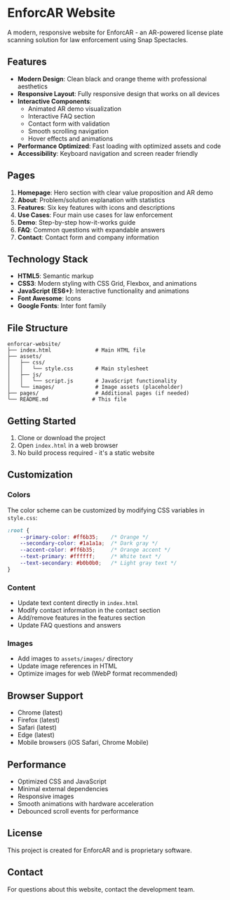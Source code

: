 # EnforcAR Website

A modern, responsive website for EnforcAR - an AR-powered license plate scanning solution for law enforcement using Snap Spectacles.

## Features

- **Modern Design**: Clean black and orange theme with professional aesthetics
- **Responsive Layout**: Fully responsive design that works on all devices
- **Interactive Components**: 
  - Animated AR demo visualization
  - Interactive FAQ section
  - Contact form with validation
  - Smooth scrolling navigation
  - Hover effects and animations
- **Performance Optimized**: Fast loading with optimized assets and code
- **Accessibility**: Keyboard navigation and screen reader friendly

## Pages

1. **Homepage**: Hero section with clear value proposition and AR demo
2. **About**: Problem/solution explanation with statistics
3. **Features**: Six key features with icons and descriptions
4. **Use Cases**: Four main use cases for law enforcement
5. **Demo**: Step-by-step how-it-works guide
6. **FAQ**: Common questions with expandable answers
7. **Contact**: Contact form and company information

## Technology Stack

- **HTML5**: Semantic markup
- **CSS3**: Modern styling with CSS Grid, Flexbox, and animations
- **JavaScript (ES6+)**: Interactive functionality and animations
- **Font Awesome**: Icons
- **Google Fonts**: Inter font family

## File Structure

```
enforcar-website/
├── index.html              # Main HTML file
├── assets/
│   ├── css/
│   │   └── style.css       # Main stylesheet
│   ├── js/
│   │   └── script.js       # JavaScript functionality
│   └── images/             # Image assets (placeholder)
├── pages/                  # Additional pages (if needed)
└── README.md              # This file
```

## Getting Started

1. Clone or download the project
2. Open `index.html` in a web browser
3. No build process required - it's a static website

## Customization

### Colors
The color scheme can be customized by modifying CSS variables in `style.css`:

```css
:root {
    --primary-color: #ff6b35;    /* Orange */
    --secondary-color: #1a1a1a;  /* Dark gray */
    --accent-color: #ff6b35;     /* Orange accent */
    --text-primary: #ffffff;     /* White text */
    --text-secondary: #b0b0b0;   /* Light gray text */
}
```

### Content
- Update text content directly in `index.html`
- Modify contact information in the contact section
- Add/remove features in the features section
- Update FAQ questions and answers

### Images
- Add images to `assets/images/` directory
- Update image references in HTML
- Optimize images for web (WebP format recommended)

## Browser Support

- Chrome (latest)
- Firefox (latest)
- Safari (latest)
- Edge (latest)
- Mobile browsers (iOS Safari, Chrome Mobile)

## Performance

- Optimized CSS and JavaScript
- Minimal external dependencies
- Responsive images
- Smooth animations with hardware acceleration
- Debounced scroll events for performance

## License

This project is created for EnforcAR and is proprietary software.

## Contact

For questions about this website, contact the development team.
